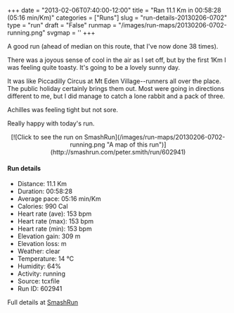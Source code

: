 +++
date = "2013-02-06T07:40:00-12:00"
title = "Ran 11.1 Km in 00:58:28 (05:16 min/Km)"
categories = ["Runs"]
slug = "run-details-20130206-0702"
type = "run"
draft = "False"
runmap = "/images/run-maps/20130206-0702-running.png"
svgmap = '<polyline points="93 14, 91 16, 93 18, 96 19, 97 23, 99 27, 95 35, 100 41, 100 47, 99 50, 97 60, 100 65, 100 70, 97 75, 96 84, 94 89, 87 89, 25 75, 20 74, 7 59, 6 58, 4 57, 1 54, 0 46, 0 36, 1 35, 16 32, 18 32, 24 32, 45 34, 56 33, 60 31, 80 16, 83 16, 84 14, 87 12, 94 11">'
+++

A good run (ahead of median on this route, that I've now done 38 times). 

There was a joyous sense of cool in the air as I set off, but by the first 1Km I was feeling quite toasty. It's going to be a lovely sunny day. 

It was like Piccadilly Circus at Mt Eden Village--runners all over the place. The public holiday certainly brings them out. Most were going in directions different to me, but I did manage to catch a lone rabbit and a pack of three. 

Achilles was feeling tight but not sore. 

Really happy with today's run. 

<!--more-->

<center>
[![Click to see the run on SmashRun](/images/run-maps/20130206-0702-running.png "A map of this run")](http://smashrun.com/peter.smith/run/602941)
</center>

#### Run details

* Distance: 11.1 Km
* Duration: 00:58:28
* Average pace: 05:16 min/Km
* Calories: 990 Cal
* Heart rate (ave): 153 bpm
* Heart rate (max): 153 bpm
* Heart rate (min): 153 bpm
* Elevation gain: 309 m
* Elevation loss:  m
* Weather: clear
* Temperature: 14 &deg;C
* Humidity: 64%
* Activity: running
* Source: tcxfile
* Run ID: 602941

Full details at [SmashRun](http://smashrun.com/peter.smith/run/602941)